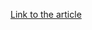 [Link to the article](https://blog.rapid7.com/2013/06/07/keyboy-targeted-attacks-against-vietnam-and-india/)
